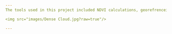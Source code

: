 ```yaml
---
The tools used in this project included NDVI calculations, georefrenceing, and 3d model making 

<img src="images/Dense Cloud.jpg?raw=true"/>

---
```

